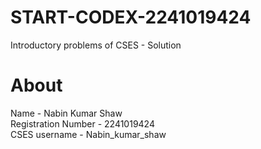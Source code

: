# START-CODEX-2241019424

 Introductory problems of CSES - Solution

# About

 Name - Nabin Kumar Shaw
 <br>
 Registration Number - 2241019424
 <br>
 CSES username - Nabin_kumar_shaw
